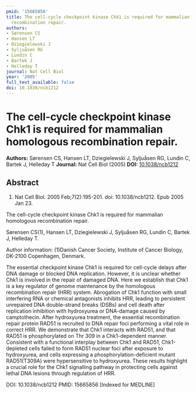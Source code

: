 ```yaml
---
pmid: '15665856'
title: The cell-cycle checkpoint kinase Chk1 is required for mammalian homologous
  recombination repair.
authors:
- Sørensen CS
- Hansen LT
- Dziegielewski J
- Syljuåsen RG
- Lundin C
- Bartek J
- Helleday T
journal: Nat Cell Biol
year: '2005'
full_text_available: false
doi: 10.1038/ncb1212
---
```


# The cell-cycle checkpoint kinase Chk1 is required for mammalian homologous recombination repair.
**Authors:** Sørensen CS, Hansen LT, Dziegielewski J, Syljuåsen RG, Lundin C, Bartek J, Helleday T
**Journal:** Nat Cell Biol (2005)
**DOI:** [10.1038/ncb1212](https://doi.org/10.1038/ncb1212)

## Abstract

1. Nat Cell Biol. 2005 Feb;7(2):195-201. doi: 10.1038/ncb1212. Epub 2005 Jan 23.

The cell-cycle checkpoint kinase Chk1 is required for mammalian homologous 
recombination repair.

Sørensen CS(1), Hansen LT, Dziegielewski J, Syljuåsen RG, Lundin C, Bartek J, 
Helleday T.

Author information:
(1)Danish Cancer Society, Institute of Cancer Biology, DK-2100 Copenhagen, 
Denmark.

The essential checkpoint kinase Chk1 is required for cell-cycle delays after DNA 
damage or blocked DNA replication. However, it is unclear whether Chk1 is 
involved in the repair of damaged DNA. Here we establish that Chk1 is a key 
regulator of genome maintenance by the homologous recombination repair (HRR) 
system. Abrogation of Chk1 function with small interfering RNA or chemical 
antagonists inhibits HRR, leading to persistent unrepaired DNA double-strand 
breaks (DSBs) and cell death after replication inhibition with hydroxyurea or 
DNA-damage caused by camptothecin. After hydroxyurea treatment, the essential 
recombination repair protein RAD51 is recruited to DNA repair foci performing a 
vital role in correct HRR. We demonstrate that Chk1 interacts with RAD51, and 
that RAD51 is phosphorylated on Thr 309 in a Chk1-dependent manner. Consistent 
with a functional interplay between Chk1 and RAD51, Chk1-depleted cells failed 
to form RAD51 nuclear foci after exposure to hydroxyurea, and cells expressing a 
phosphorylation-deficient mutant RAD51(T309A) were hypersensitive to 
hydroxyurea. These results highlight a crucial role for the Chk1 signalling 
pathway in protecting cells against lethal DNA lesions through regulation of 
HRR.

DOI: 10.1038/ncb1212
PMID: 15665856 [Indexed for MEDLINE]
